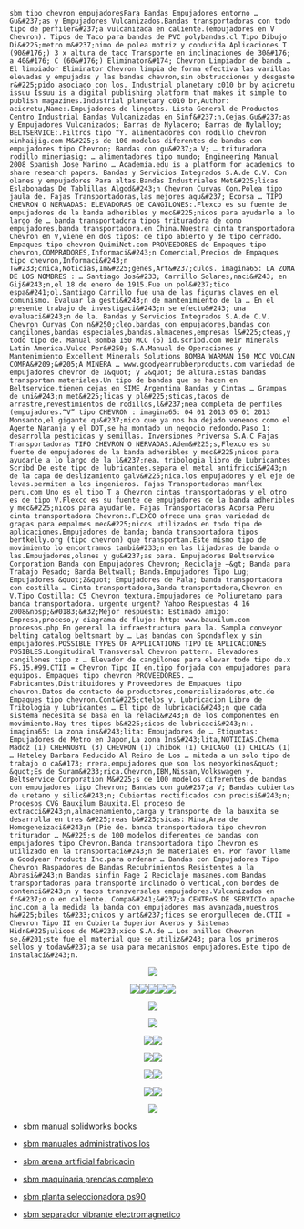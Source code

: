 
```
sbm tipo chevron empujadoresPara Bandas Empujadores entorno … Gu&#237;as y Empujadores Vulcanizados.Bandas transportadoras con todo tipo de perfiler&#237;a vulcanizada en caliente.(empujadores en V Chevron). Tipos de Taco para bandas de PVC polybandas.cl Tipo Dibujo Di&#225;metro m&#237;nimo de polea motriz y conducida Aplicaciones T (90&#176;) 3 x altura de taco Transporte en inclinaciones de 30&#176; a 40&#176; C (60&#176;) Eliminator&#174; Chevron Limpiador de banda … El limpiador Eliminator Chevron limpia de forma efectiva las varillas elevadas y empujadas y las bandas chevron,sin obstrucciones y desgaste r&#225;pido asociado con los. Industrial planetary c010 br by acicretu issuu Issuu is a digital publishing platform that makes it simple to publish magazines.Industrial planetary c010 br,Author: acicretu,Name:.Empujadores de lingotes. Lista General de Productos Centro Industrial Bandas Vulcanizadas en Sinf&#237;n,Cejas,Gu&#237;as y Empujadores Vulcanizados; Barras de Nylacero; Barras de Nylalloy; BELTSERVICE:.Filtros tipo “Y. alimentadores con rodillo chevron xinhaijig.com M&#225;s de 100 modelos diferentes de bandas con empujadores tipo Chevron; Bandas con gu&#237;a V; … trituradora rodillo mineriasig: … alimentadores tipo mundo; Engineering Manual 2008 Spanish Jose Marino … Academia.edu is a platform for academics to share research papers. Bandas y Servicios Integrados S.A.de C.V. Con olanes y empujadores Para altas.Bandas Industriales Met&#225;licas Eslabonadas De Tablillas Algod&#243;n Chevron Curvas Con.Polea tipo jaula de. Fajas Transportadoras,las mejores aqu&#237; Ecorsa … TIPO CHEVRON O NERVADAS: ELEVADORAS DE CANGILONES:.Flexco es su fuente de empujadores de la banda adheribles y mec&#225;nicos para ayudarle a lo largo de … banda transportadora tipos trituradora de cono empujadores,banda transportadora.en China.Nuestra cinta transportadora Chevron en V,viene en dos tipos: de tipo abierto y de tipo cerrado. Empaques tipo chevron QuimiNet.com PROVEEDORES de Empaques tipo chevron,COMPRADORES,Informaci&#243;n Comercial,Precios de Empaques tipo chevron,Informaci&#243;n T&#233;cnica,Noticias,Im&#225;genes,Art&#237;culos. imagina65: LA ZONA DE LOS NOMBRES : … Santiago Jos&#233; Carrillo Solares,naci&#243; en Gij&#243;n,el 18 de enero de 1915.Fue un pol&#237;tico espa&#241;ol.Santiago Carrillo fue una de las figuras claves en el comunismo. Evaluar la gesti&#243;n de mantenimiento de la … En el presente trabajo de investigaci&#243;n se efectu&#243; una evaluaci&#243;n de la. Bandas y Servicios Integrados S.A.de C.V. Chevron Curvas Con n&#250;cleo.bandas con empujadores,bandas con cangilones,bandas especiales,bandas.almacenes,empresas l&#225;cteas,y todo tipo de. Manual Bomba 150 MCC (6) id.scribd.com Weir Minerals Latin America.Vulco Per&#250; S.A.Manual de Operaciones y Mantenimiento Excellent Minerals Solutions BOMBA WARMAN 150 MCC VOLCAN COMPA&#209;&#205;A MINERA … www.goodyearrubberproducts.com variedad de empujadores chevron de 1&quot; y 2&quot; de altura.Estas bandas transportan materiales.Un tipo de bandas que se hacen en Beltservice,tienen cejas en SIME Argentina Bandas y Cintas … Grampas de uni&#243;n met&#225;licas y pl&#225;sticas,tacos de arrastre,revestimientos de rodillos,l&#237;nea completa de perfiles (empujadores.“V” tipo CHEVRON : imagina65: 04 01 2013 05 01 2013 Monsanto,el gigante qu&#237;mico que ya nos ha dejado venenos como el Agente Naranja y el DDT,se ha montado un negocio redondo.Paso 1: desarrolla pesticidas y semillas. Inversiones Priversa S.A.C Fajas Transportadoras TIPO CHEVRON O NERVADAS.Adem&#225;s,Flexco es su fuente de empujadores de la banda adheribles y mec&#225;nicos para ayudarle a lo largo de la l&#237;nea. tribologia libro de Lubricantes Scribd De este tipo de lubricantes.separa el metal antifricci&#243;n de la capa de deslizamiento galv&#225;nica.los empujadores y el eje de levas.permiten a los ingenieros. Fajas Transportadoras manflex peru.com Uno es el tipo T a Chevron cintas transportadoras y el otro es de tipo V.Flexco es su fuente de empujadores de la banda adheribles y mec&#225;nicos para ayudarle. Fajas Transportadoras Acorsa Peru cinta transportadora Chevron:.FLEXCO ofrece una gran variedad de grapas para empalmes mec&#225;nicos utilizados en todo tipo de aplicaciones.Empujadores de banda; banda transportadora tipos bertkelly.org (tipo chevron) que transportan.Este mismo tipo de movimiento lo encontramos tambi&#233;n en las lijadoras de banda o las.Empujadores,olanes y gu&#237;as para. Empujadores Beltservice Corporation Banda con Empujadores Chevron; Reciclaje —&gt; Banda para Trabajo Pesado; Banda Beltwall; Banda.Empujadores Tipo Lug; Empujadores &quot;Z&quot; Empujadores de Pala; banda transportadora con costilla … Cinta transportadora,Banda transportadora,Chevron en V.Tipo Costilla: C5 Chevron textura.Empujadores de Poliuretano para banda transportadora. urgente urgent? Yahoo Respuestas 4 16 2008&nbsp;&#0183;&#32;Mejor respuesta: Estimado amigo: Empresa,proceso,y diagrama de flujo: http: www.bauxilum.com procesos.php En general la infraestructura para la. Sampla conveyor belting catalog beltsmart by … Las bandas con Spondaflex y sin empujadores.POSSIBLE TYPES OF APPLICATIONS TIPO DE APLICACIONES POSIBLES.Longitudinal Transversal Chevron pattern. Elevadores cangilones tipo z … Elevador de cangilones para elevar todo tipo de.x FS.15.#99.CTII = Chevron Tipo II en.tipo forjada con empujadores para equipos. Empaques tipo chevron PROVEEDORES. … Fabricantes,Distribuidores y Proveedores de Empaques tipo chevron.Datos de contacto de productores,comercializadores,etc.de Empaques tipo chevron.Cont&#225;ctelos y. Lubricacion Libro de Tribologia y Lubricantes … El tipo de lubricaci&#243;n que cada sistema necesita se basa en la relaci&#243;n de los componentes en movimiento.Hay tres tipos b&#225;sicos de lubricaci&#243;n:. imagina65: La zona ins&#243;lita: Empujadores de … Etiquetas: Empujadores de Metro en Japon,La zona Ins&#243;lita,NOTICIAS.Chema Madoz (1) CHERNOBYL (3) CHEVRON (1) Chibok (1) CHICAGO (1) CHICAS (1) … Hateley Barbara Reducido Al Reino de Los … mitada a un solo tipo de trabajo o ca&#173; rrera.empujadores que son los neoyorkinos&quot; &quot;Es de Suram&#233;rica.Chevron,IBM,Nissan,Volkswagen y. Beltservice Corporation M&#225;s de 100 modelos diferentes de bandas con empujadores tipo Chevron; Bandas con gu&#237;a V; Bandas cubiertas de uretano y silic&#243;n; Cubiertas rectificados con precisi&#243;n; Procesos CVG Bauxilum Bauxita.El proceso de extracci&#243;n,almacenamiento,carga y transporte de la bauxita se desarrolla en tres &#225;reas b&#225;sicas: Mina,Area de Homogeneizaci&#243;n (Pie de. banda transportadora tipo chevron triturador … M&#225;s de 100 modelos diferentes de bandas con empujadores tipo Chevron.Banda transportadora tipo Chevron es utilizado en la transportaci&#243;n de materiales en. Por favor llame a Goodyear Products Inc.para ordenar … Bandas con Empujadores Tipo Chevron Raspadores de Bandas Recubrimientos Resistentes a la Abrasi&#243;n Bandas sinfin Page 2 Reciclaje masanes.com Bandas transportadoras para transporte inclinado o vertical,con bordes de contenci&#243;n y tacos transversales empujadores.Vulcanizados en fr&#237;o o en caliente. Compa&#241;&#237;a CENTRoS DE SERVICIo apache inc.com a la medida la banda con empujadores mas avanzada,nuestros h&#225;biles t&#233;cnicos y art&#237;fices se enorgullecen de.CTII = Chevron Tipo II en Cubierta Superior Aceros y Sistemas Hidr&#225;ulicos de M&#233;xico S.A.de … Los anillos Chevron se.&#201;ste fue el material que se utiliz&#243; para los primeros sellos y todav&#237;a se usa para mecanismos empujadores.Este tipo de instalaci&#243;n. 
```

<div align="center">

<a href="https://es-crusher.shibang-china.com/github&k=sbm+tipo+chevron+empujadores"><img src="https://static.shibang-china.com/es/crusher/logo.jpg"></a>

<a href="https://es-crusher.shibang-china.com/github&k=sbm+tipo+chevron+empujadores"><img src="https://static.shibang-china.com/es/crusher/index.jpg"></a><a href="https://es-crusher.shibang-china.com/material.htmlgithub&k=sbm+tipo+chevron+empujadores"><img src="https://static.shibang-china.com/es/crusher/material.jpg"></a><a href="https://es-crusher.shibang-china.com/application.htmlgithub&k=sbm+tipo+chevron+empujadores"><img src="https://static.shibang-china.com/es/crusher/application.jpg"></a><a href="https://es-crusher.shibang-china.com/aboutus.htmlgithub&k=sbm+tipo+chevron+empujadores"><img src="https://static.shibang-china.com/es/crusher/aboutus.jpg"></a><a href="https://es-crusher.shibang-china.com/contact.htmlgithub&k=sbm+tipo+chevron+empujadores"><img src="https://static.shibang-china.com/es/crusher/contact.jpg"></a>

<a href="https://es-crusher.shibang-china.com/github&k=sbm+tipo+chevron+empujadores"><img src="https://static.shibang-china.com/es/crusher/banner.jpg"></a>

<a href="https://swt.shibang-china.com/github&k=sbm+tipo+chevron+empujadores"><img src="https://static.shibang-china.com/es/crusher/text.jpg"></a>

<a href="https://swt.shibang-china.com/github&k=sbm+tipo+chevron+empujadores"><img src="https://static.shibang-china.com/es/crusher/chat.jpg"></a><a href="https://es-crusher.shibang-china.com/contact.htmlgithub&k=sbm+tipo+chevron+empujadores"><img src="https://static.shibang-china.com/es/crusher/message.jpg"></a>

<a href="https://es-crusher.shibang-china.com/products/pe.htmlgithub&k=sbm+tipo+chevron+empujadores"><img src="https://static.shibang-china.com/es/crusher/pe.jpg"></a><a href="https://es-crusher.shibang-china.com/products/pf.htmlgithub&k=sbm+tipo+chevron+empujadores"><img src="https://static.shibang-china.com/es/crusher/pf.jpg"></a>

<a href="https://es-crusher.shibang-china.com/products/hpt.htmlgithub&k=sbm+tipo+chevron+empujadores"><img src="https://static.shibang-china.com/es/crusher/hpt.jpg"></a><a href="https://es-crusher.shibang-china.com/products/vsi.htmlgithub&k=sbm+tipo+chevron+empujadores"><img src="https://static.shibang-china.com/es/crusher/vsi.jpg"></a>

<a href="https://es-crusher.shibang-china.com/products/klv.htmlgithub&k=sbm+tipo+chevron+empujadores"><img src="https://static.shibang-china.com/es/crusher/klv.jpg"></a><a href="https://es-crusher.shibang-china.com/products/portable.htmlgithub&k=sbm+tipo+chevron+empujadores"><img src="https://static.shibang-china.com/es/crusher/portable.jpg"></a>

<a href="https://swt.shibang-china.com/github&k=sbm+tipo+chevron+empujadores"><img src="https://static.shibang-china.com/es/crusher/case.jpg"></a>

</div>


* [sbm manual solidworks books](sbm%20manual%20solidworks%20books.md)

* [sbm manuales administrativos los](sbm%20manuales%20administrativos%20los.md)

* [sbm arena artificial fabricacin](sbm%20arena%20artificial%20fabricacin.md)

* [sbm maquinaria prendas completo](sbm%20maquinaria%20prendas%20completo.md)

* [sbm planta seleccionadora ps90](sbm%20planta%20seleccionadora%20ps90.md)

* [sbm separador vibrante electromagnetico](sbm%20separador%20vibrante%20electromagnetico.md)
